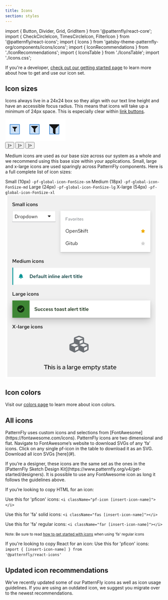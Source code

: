 ```yaml
---
title: Icons
section: styles
---
```

import { Button, Divider, Grid, GridItem } from '@patternfly/react-core';
import { CheckCircleIcon, TimesCircleIcon, FilterIcon } from '@patternfly/react-icons';
import { Icons } from 'gatsby-theme-patternfly-org/components/icons/icons';
import { IconRecommendations } from './IconRecommendations';
import { IconsTable } from './IconsTable';
import './icons.css';

<Divider className="ws-icons-divider" />

<p class="ws-icons-page">If you're a developer, <a href="/get-started/developers#using-styles">check out our getting started page</a> to learn more about how to get and use our icon set.</p>

## Icon sizes
<Grid gutter="md">
  <GridItem xl={6} lg={12} className="ws-icons-gridtext">
    <p>Icons always live in a 24x24 box so they align with our text line height and have an accessible focus radius. This means that icons will take up a minimum of 24px space. This is especially clear within <a href="/design-guidelines/usage-and-behavior/buttons-and-links#link-button" className="pf-m-link">link buttons</a>.</p>
    <div>
      <img src="patternfly-filter-icons.png" alt="PatternFly filter icons" />
    </div>
    <Button variant="link" icon={<FilterIcon size="sm" />}></Button>
    <Button variant="link" icon={<FilterIcon size="md" />}></Button>
    <Button variant="link" icon={<FilterIcon size="lg" />}></Button>
    <p>Medium icons are used as our base size across our system as a whole and we recommend using this base size within your applications. Small, large and x-large icons are used sparingly across PatternFly components. Here is a full complete list of icon sizes:</p>
    <Grid gutter="md">
      <GridItem sm={2}><FilterIcon size="sm" /></GridItem>
      <GridItem sm={10}>
        <Grid>
          <GridItem>Small (10px)</GridItem>
          <GridItem><code>-pf-global-icon-FonSize-sm</code></GridItem>
        </Grid>
      </GridItem>
      <GridItem sm={2}><FilterIcon size="md" /></GridItem>
      <GridItem sm={10}>
        <Grid>
          <GridItem>Medium (18px)</GridItem>
          <GridItem><code>-pf-global-icon-FonSize-md</code></GridItem>
        </Grid>
      </GridItem>
      <GridItem sm={2}><FilterIcon size="lg" /></GridItem>
      <GridItem sm={10}>
        <Grid>
          <GridItem>Large (24px)</GridItem>
          <GridItem><code>-pf-global-icon-FonSize-lg</code></GridItem>
        </Grid>
      </GridItem>
      <GridItem sm={2}><FilterIcon size="xl" /></GridItem>
      <GridItem sm={10}>
        <Grid>
          <GridItem>X-large (54px)</GridItem>
          <GridItem><code>-pf-global-icon-FonSize-xl</code></GridItem>
        </Grid>
      </GridItem>
    </Grid>
  </GridItem>
  <GridItem xl={6} lg={12}>
    <img width="480px" src="patternfly-icon-sizes.png" alt="PatternFly icon sizes" />
  </GridItem>
</Grid>

<Divider className="ws-icons-divider" />

## Icon colors
<p>Visit our <a href="/design-guidelines/styles/colors" className="pf-m-link">colors page</a> to learn more about icon colors.</p>

<Divider className="ws-icons-divider" />

## All icons
<p>PatternFly uses custom icons and selections from [FontAwesome](https://fontawesome.com/icons). PatternFly icons are two dimensional and flat. Navigate to FontAwesome’s website to download SVGs of any ‘fa’ icons. Click on any single pf-icon in the table to download it as an SVG. Download all icon SVGs [here](#).</p>

<p>If you’re a designer, these icons are the same set as the ones in the [PatternFly Sketch Design Kit](https://www.patternfly.org/v4/get-started/designers). It is possible to use any FontAwesome icon as long it follows the guidelines above.</p>

<p>If you’re looking to copy HTML for an icon:</p>
<p>Use this for 'pficon' icons: <code>&lt;i className="pf-icon [insert-icon-name]"&gt;&lt;/i&gt;</code></p>
<p>Use this for 'fa' solid icons: <code>&lt;i className="fas [insert-icon-name]"&gt;&lt;/i&gt;</code></p>
<p>Use this for 'fa' regular icons: <code>&lt;i className="far [insert-icon-name]"&gt;&lt;/i&gt;</code></p>

<small>Note: Be sure to read <a href="/get-started/developers#using-styles" className="pf-m-link">how to get started with icons</a> when using 'fa' regular icons</small>

If you're looking to copy React for an icon:
Use this for 'pficon' icons: <code>import { [insert-icon-name] } from \'@patternfly\/react-icons\'</code>

<!-- <Icons /> -->
<IconsTable />

<Divider className="ws-icons-divider" />

## Updated icon recommendations
<p>We’ve recently updated some of our PatternFly icons as well as icon usage guidelines. If you are using an outdated icon, we suggest you migrate over to the newest recommendations.</p>

<IconRecommendations />
